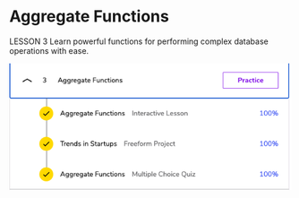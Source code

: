 # Aggregate Functions
LESSON 3
Learn powerful functions for performing complex database operations with ease.

![Aggregate Functions](./afunctions.png)